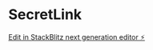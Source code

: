 # SecretLink

[Edit in StackBlitz next generation editor ⚡️](https://stackblitz.com/~/github.com/Verminator12/SecretLink)